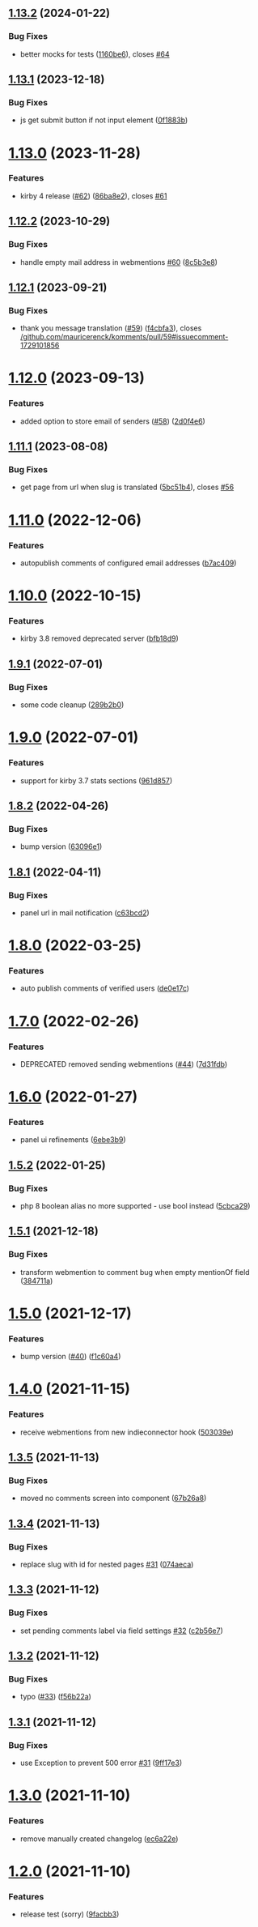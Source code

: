 ## [1.13.2](https://github.com/mauricerenck/komments/compare/v1.13.1...v1.13.2) (2024-01-22)


### Bug Fixes

* better mocks for tests ([1160be6](https://github.com/mauricerenck/komments/commit/1160be66f503c463e3fa88fd3100bd404b1a1403)), closes [#64](https://github.com/mauricerenck/komments/issues/64)

## [1.13.1](https://github.com/mauricerenck/komments/compare/v1.13.0...v1.13.1) (2023-12-18)


### Bug Fixes

* js get submit button if not input element ([0f1883b](https://github.com/mauricerenck/komments/commit/0f1883beb4bdf901c03c572c09c2a0da8f1095ae))

# [1.13.0](https://github.com/mauricerenck/komments/compare/v1.12.2...v1.13.0) (2023-11-28)


### Features

* kirby 4 release ([#62](https://github.com/mauricerenck/komments/issues/62)) ([86ba8e2](https://github.com/mauricerenck/komments/commit/86ba8e2d0d3ce15775aff91ac0d549173cc6eb0f)), closes [#61](https://github.com/mauricerenck/komments/issues/61)

## [1.12.2](https://github.com/mauricerenck/komments/compare/v1.12.1...v1.12.2) (2023-10-29)


### Bug Fixes

* handle empty mail address in webmentions [#60](https://github.com/mauricerenck/komments/issues/60) ([8c5b3e8](https://github.com/mauricerenck/komments/commit/8c5b3e84a2da4f61574ff172acb616b175f12dbd))

## [1.12.1](https://github.com/mauricerenck/komments/compare/v1.12.0...v1.12.1) (2023-09-21)


### Bug Fixes

* thank you message translation ([#59](https://github.com/mauricerenck/komments/issues/59)) ([f4cbfa3](https://github.com/mauricerenck/komments/commit/f4cbfa3a6f398ccb888ab9a6cc4c9e252c7a054a)), closes [/github.com/mauricerenck/komments/pull/59#issuecomment-1729101856](https://github.com//github.com/mauricerenck/komments/pull/59/issues/issuecomment-1729101856)

# [1.12.0](https://github.com/mauricerenck/komments/compare/v1.11.1...v1.12.0) (2023-09-13)


### Features

* added option to store email of senders ([#58](https://github.com/mauricerenck/komments/issues/58)) ([2d0f4e6](https://github.com/mauricerenck/komments/commit/2d0f4e61b869b0fc1943f6b857d41bde3b3312c2))

## [1.11.1](https://github.com/mauricerenck/komments/compare/v1.11.0...v1.11.1) (2023-08-08)


### Bug Fixes

* get page from url when slug is translated ([5bc51b4](https://github.com/mauricerenck/komments/commit/5bc51b4c9cc3e44de7cd2ff9e0c5e9c99e2c3683)), closes [#56](https://github.com/mauricerenck/komments/issues/56)

# [1.11.0](https://github.com/mauricerenck/komments/compare/v1.10.0...v1.11.0) (2022-12-06)


### Features

* autopublish comments of configured email addresses ([b7ac409](https://github.com/mauricerenck/komments/commit/b7ac409ebfba5d04a815e5b50be36c4c8895f25f))

# [1.10.0](https://github.com/mauricerenck/komments/compare/v1.9.1...v1.10.0) (2022-10-15)


### Features

* kirby 3.8 removed deprecated server ([bfb18d9](https://github.com/mauricerenck/komments/commit/bfb18d9f5199845ef4668fe6d25b3b1cb8ac556c))

## [1.9.1](https://github.com/mauricerenck/komments/compare/v1.9.0...v1.9.1) (2022-07-01)


### Bug Fixes

* some code cleanup ([289b2b0](https://github.com/mauricerenck/komments/commit/289b2b0b5ed68dcdec7110931e8cc75a9aeaaec4))

# [1.9.0](https://github.com/mauricerenck/komments/compare/v1.8.2...v1.9.0) (2022-07-01)


### Features

* support for kirby 3.7 stats sections ([961d857](https://github.com/mauricerenck/komments/commit/961d857f563400d920cadab187db086ef38960cf))

## [1.8.2](https://github.com/mauricerenck/komments/compare/v1.8.1...v1.8.2) (2022-04-26)


### Bug Fixes

* bump version ([63096e1](https://github.com/mauricerenck/komments/commit/63096e12f7865c8dfc67fbeb5474ea3c346b1e56))

## [1.8.1](https://github.com/mauricerenck/komments/compare/v1.8.0...v1.8.1) (2022-04-11)


### Bug Fixes

* panel url in mail notification ([c63bcd2](https://github.com/mauricerenck/komments/commit/c63bcd22068726ad1f013a01ebe06e4911fde989))

# [1.8.0](https://github.com/mauricerenck/komments/compare/v1.7.0...v1.8.0) (2022-03-25)


### Features

* auto publish comments of verified users ([de0e17c](https://github.com/mauricerenck/komments/commit/de0e17caa2f0126a240e2738a942ee52d7128b79))

# [1.7.0](https://github.com/mauricerenck/komments/compare/v1.6.0...v1.7.0) (2022-02-26)


### Features

* DEPRECATED removed sending webmentions ([#44](https://github.com/mauricerenck/komments/issues/44)) ([7d31fdb](https://github.com/mauricerenck/komments/commit/7d31fdb01e0791b78d4c4f5a77ea72fd5703a209))

# [1.6.0](https://github.com/mauricerenck/komments/compare/v1.5.2...v1.6.0) (2022-01-27)


### Features

* panel ui refinements ([6ebe3b9](https://github.com/mauricerenck/komments/commit/6ebe3b941ddbca5dcb4aa9a11eada0efd659146d))

## [1.5.2](https://github.com/mauricerenck/komments/compare/v1.5.1...v1.5.2) (2022-01-25)


### Bug Fixes

* php 8 boolean alias no more supported - use bool instead ([5cbca29](https://github.com/mauricerenck/komments/commit/5cbca29b141f76a474f65c4ed5b5c1220c1e239f))

## [1.5.1](https://github.com/mauricerenck/komments/compare/v1.5.0...v1.5.1) (2021-12-18)


### Bug Fixes

* transform webmention to comment bug when empty mentionOf field ([384711a](https://github.com/mauricerenck/komments/commit/384711a4f74f33d70a12da1ba0a0a6bd612c88bb))

# [1.5.0](https://github.com/mauricerenck/komments/compare/v1.4.0...v1.5.0) (2021-12-17)


### Features

* bump version ([#40](https://github.com/mauricerenck/komments/issues/40)) ([f1c60a4](https://github.com/mauricerenck/komments/commit/f1c60a4e3119db60b5a4665cf267c2fda930ae1c))

# [1.4.0](https://github.com/mauricerenck/komments/compare/v1.3.5...v1.4.0) (2021-11-15)


### Features

* receive webmentions from new indieconnector hook ([503039e](https://github.com/mauricerenck/komments/commit/503039eb1126a13e5381d5c23c522ab3a6e33708))

## [1.3.5](https://github.com/mauricerenck/komments/compare/v1.3.4...v1.3.5) (2021-11-13)


### Bug Fixes

* moved no comments screen into component ([67b26a8](https://github.com/mauricerenck/komments/commit/67b26a89fcccba0f7269865628fb21da53efbb85))

## [1.3.4](https://github.com/mauricerenck/komments/compare/v1.3.3...v1.3.4) (2021-11-13)


### Bug Fixes

* replace slug with id for nested pages [#31](https://github.com/mauricerenck/komments/issues/31) ([074aeca](https://github.com/mauricerenck/komments/commit/074aecac8a00d2f8ecf0ea21317e644746bd01c1))

## [1.3.3](https://github.com/mauricerenck/komments/compare/v1.3.2...v1.3.3) (2021-11-12)


### Bug Fixes

* set pending comments label via field settings [#32](https://github.com/mauricerenck/komments/issues/32) ([c2b56e7](https://github.com/mauricerenck/komments/commit/c2b56e783221dcf4f99bbd236b255b9c2c9a9728))

## [1.3.2](https://github.com/mauricerenck/komments/compare/v1.3.1...v1.3.2) (2021-11-12)


### Bug Fixes

* typo ([#33](https://github.com/mauricerenck/komments/issues/33)) ([f56b22a](https://github.com/mauricerenck/komments/commit/f56b22a6f0529ad15cb4fc9535d11f01fa3a9268))

## [1.3.1](https://github.com/mauricerenck/komments/compare/v1.3.0...v1.3.1) (2021-11-12)


### Bug Fixes

* use Exception to prevent 500 error [#31](https://github.com/mauricerenck/komments/issues/31) ([9ff17e3](https://github.com/mauricerenck/komments/commit/9ff17e301df0efffd67304a32f84cc7b3b1c8e0d))

# [1.3.0](https://github.com/mauricerenck/komments/compare/v1.2.0...v1.3.0) (2021-11-10)


### Features

* remove manually created changelog ([ec6a22e](https://github.com/mauricerenck/komments/commit/ec6a22e8be9be85dde78daf86a0f41426a8bc423))

# [1.2.0](https://github.com/mauricerenck/komments/compare/v1.1.0...v1.2.0) (2021-11-10)


### Features

* release test (sorry) ([9facbb3](https://github.com/mauricerenck/komments/commit/9facbb354bb6c84e4bdf604090b5e278078e9f1b))
